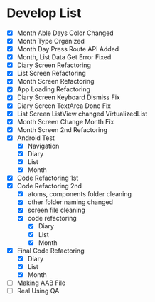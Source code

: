 # Develop List

- [x] Month Able Days Color Changed
- [x] Month Type Organized
- [x] Month Day Press Route API Added
- [x] Month, List Data Get Error Fixed
- [x] Diary Screen Refactoring
- [x] List Screen Refactoring
- [x] Month Screen Refactoring
- [x] App Loading Refactoring
- [x] Diary Screen Keyboard Dismiss Fix
- [x] Diary Screen TextArea Done Fix
- [x] List Screen ListView changed VirtualizedList
- [x] Month Screen Change Month Fix
- [x] Month Screen 2nd Refactoring
- [x] Android Test
  - [x] Navigation
  - [x] Diary
  - [x] List
  - [x] Month
- [x] Code Refactoring 1st
- [x] Code Refactoring 2nd
  - [x] atoms, components folder cleaning
  - [x] other folder naming changed
  - [x] screen file cleaning
  - [x] code refactoring
    - [x] Diary
    - [x] List
    - [x] Month
- [x] Final Code Refactoring
  - [x] Diary
  - [x] List
  - [x] Month
- [ ] Making AAB File
- [ ] Real Using QA
